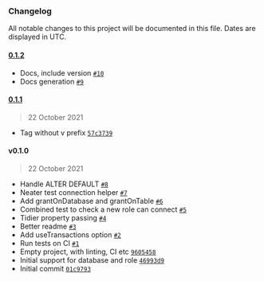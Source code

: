 ### Changelog

All notable changes to this project will be documented in this file. Dates are displayed in UTC.

#### [0.1.2](https://github.com/plumdog/pg-access-apply/compare/0.1.1...0.1.2)

- Docs, include version [`#10`](https://github.com/plumdog/pg-access-apply/pull/10)
- Docs generation [`#9`](https://github.com/plumdog/pg-access-apply/pull/9)

#### [0.1.1](https://github.com/plumdog/pg-access-apply/compare/v0.1.0...0.1.1)

> 22 October 2021

- Tag without v prefix [`57c3739`](https://github.com/plumdog/pg-access-apply/commit/57c3739388417d937a6881cf604dc17761871ff8)

#### v0.1.0

> 22 October 2021

- Handle ALTER DEFAULT [`#8`](https://github.com/plumdog/pg-access-apply/pull/8)
- Neater test connection helper [`#7`](https://github.com/plumdog/pg-access-apply/pull/7)
- Add grantOnDatabase and grantOnTable [`#6`](https://github.com/plumdog/pg-access-apply/pull/6)
- Combined test to check a new role can connect [`#5`](https://github.com/plumdog/pg-access-apply/pull/5)
- Tidier property passing [`#4`](https://github.com/plumdog/pg-access-apply/pull/4)
- Better readme [`#3`](https://github.com/plumdog/pg-access-apply/pull/3)
- Add useTransactions option [`#2`](https://github.com/plumdog/pg-access-apply/pull/2)
- Run tests on CI [`#1`](https://github.com/plumdog/pg-access-apply/pull/1)
- Empty project, with linting, CI etc [`9605458`](https://github.com/plumdog/pg-access-apply/commit/9605458b98c5413413a713a0acaf80c3babb37b2)
- Initial support for database and role [`46993d9`](https://github.com/plumdog/pg-access-apply/commit/46993d9f9f30136e8174896deeba9e1c2b74d975)
- Initial commit [`01c9793`](https://github.com/plumdog/pg-access-apply/commit/01c97937d92bc23485157e4f39bca8ce42f899c2)
